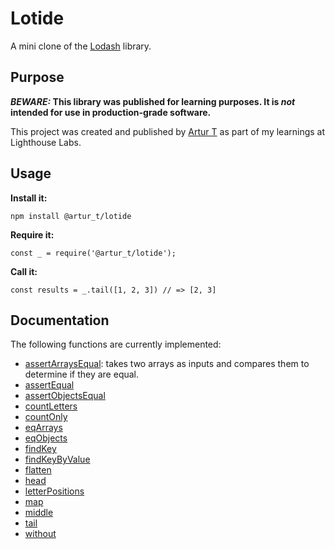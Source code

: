 # Lotide

A mini clone of the [Lodash](https://lodash.com) library.

## Purpose

**_BEWARE:_ This library was published for learning purposes. It is _not_ intended for use in production-grade software.**

This project was created and published by [Artur T](https://github.com/mr-Arturio) as part of my learnings at Lighthouse Labs. 

## Usage

**Install it:**

`npm install @artur_t/lotide`

**Require it:**

`const _ = require('@artur_t/lotide');`

**Call it:**

`const results = _.tail([1, 2, 3]) // => [2, 3]`

## Documentation

The following functions are currently implemented:

* [assertArraysEqual](/assertArraysEqual.js): takes two arrays as inputs and compares them to determine if they are equal.
* [assertEqual](/assertEqual.js)
* [assertObjectsEqual](/assertObjectsEqual.js)
* [countLetters](/countLetters.js)
* [countOnly](/countOnly.js)
* [eqArrays](/eqArrays.js)
* [eqObjects](/eqObjects.js)
* [findKey](/findKey.js)
* [findKeyByValue](/findKeyByValue.js)
* [flatten](/flatten.js)
* [head](/head.js)
* [letterPositions](/letterPositions.js)
* [map](/map.js)
* [middle](/middle.js)
* [tail](/tail.js)
* [without](/without.js)